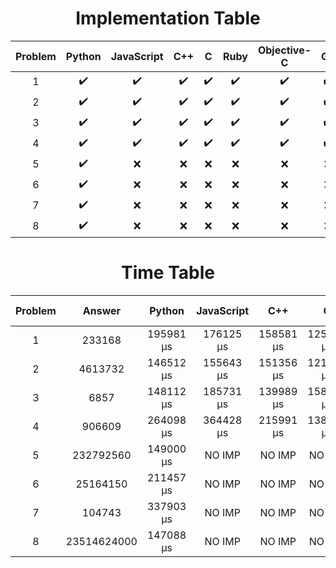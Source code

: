 <h1 align="center">Implementation Table</h1>

|Problem|Python|JavaScript|C++|C|Ruby|Objective-C|Go|
|:-:|:-:|:-:|:-:|:-:|:-:|:-:|:-:|
|1| :heavy_check_mark: | :heavy_check_mark: | :heavy_check_mark: | :heavy_check_mark: | :heavy_check_mark: | :heavy_check_mark: | :heavy_check_mark: |
|2| :heavy_check_mark: | :heavy_check_mark: | :heavy_check_mark: | :heavy_check_mark: | :heavy_check_mark: | :heavy_check_mark: | :heavy_check_mark: |
|3| :heavy_check_mark: | :heavy_check_mark: | :heavy_check_mark: | :heavy_check_mark: | :heavy_check_mark: | :heavy_check_mark: | :heavy_check_mark: |
|4| :heavy_check_mark: | :heavy_check_mark: | :heavy_check_mark: | :heavy_check_mark: | :heavy_check_mark: | :heavy_check_mark: | :heavy_check_mark: |
|5| :heavy_check_mark: | :x: | :x: | :x: | :x: | :x: | :x: |
|6| :heavy_check_mark: | :x: | :x: | :x: | :x: | :x: | :x: |
|7| :heavy_check_mark: | :x: | :x: | :x: | :x: | :x: | :x: |
|8| :heavy_check_mark: | :x: | :x: | :x: | :x: | :x: | :x: |

<h1 align="center">Time Table</h1>

|Problem|Answer|Python|JavaScript|C++|C|Ruby|Objective-C|Go|
|:-:|:-:|:-:|:-:|:-:|:-:|:-:|:-:|:-:|
|1|233168|195981  μs|176125  μs|158581  μs|125487  μs|258803  μs|120712  μs|118947  μs|
|2|4613732|146512  μs|155643  μs|151356  μs|121818  μs|257183  μs|132629  μs|117363  μs|
|3|6857|148112  μs|185731  μs|139989  μs|158923  μs|311041  μs|121598  μs|119485  μs|
|4|906609|264098  μs|364428  μs|215991  μs|138605  μs|341261  μs|167641  μs|152917  μs|
|5|232792560|149000  μs|NO IMP|NO IMP|NO IMP|NO IMP|NO IMP|NO IMP|
|6|25164150|211457  μs|NO IMP|NO IMP|NO IMP|NO IMP|NO IMP|NO IMP|
|7|104743|337903  μs|NO IMP|NO IMP|NO IMP|NO IMP|NO IMP|NO IMP|
|8|23514624000|147088  μs|NO IMP|NO IMP|NO IMP|NO IMP|NO IMP|NO IMP|